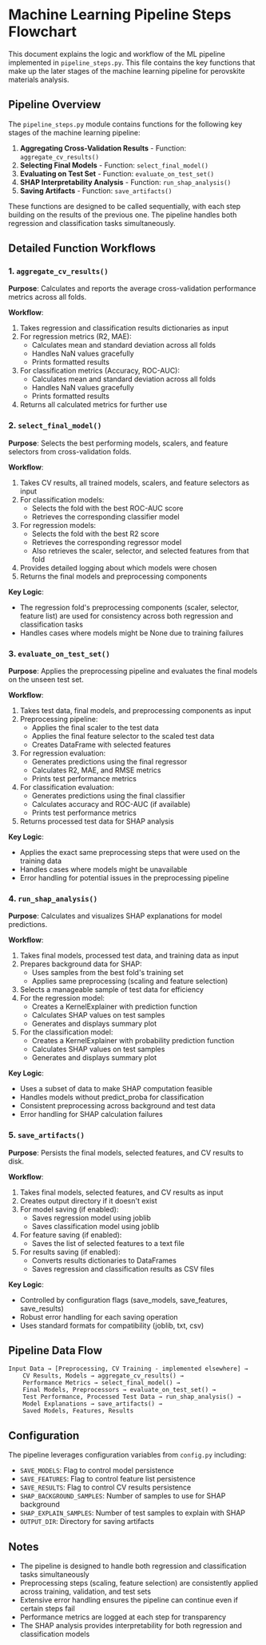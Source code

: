 # Machine Learning Pipeline Steps Flowchart

This document explains the logic and workflow of the ML pipeline implemented in `pipeline_steps.py`. This file contains the key functions that make up the later stages of the machine learning pipeline for perovskite materials analysis.

## Pipeline Overview

The `pipeline_steps.py` module contains functions for the following key stages of the machine learning pipeline:

1. **Aggregating Cross-Validation Results** - Function: `aggregate_cv_results()`
2. **Selecting Final Models** - Function: `select_final_model()`
3. **Evaluating on Test Set** - Function: `evaluate_on_test_set()`
4. **SHAP Interpretability Analysis** - Function: `run_shap_analysis()`
5. **Saving Artifacts** - Function: `save_artifacts()`

These functions are designed to be called sequentially, with each step building on the results of the previous one. The pipeline handles both regression and classification tasks simultaneously.

## Detailed Function Workflows

### 1. `aggregate_cv_results()`

**Purpose**: Calculates and reports the average cross-validation performance metrics across all folds.

**Workflow**:
1. Takes regression and classification results dictionaries as input
2. For regression metrics (R2, MAE):
   - Calculates mean and standard deviation across all folds
   - Handles NaN values gracefully
   - Prints formatted results
3. For classification metrics (Accuracy, ROC-AUC):
   - Calculates mean and standard deviation across all folds
   - Handles NaN values gracefully
   - Prints formatted results
4. Returns all calculated metrics for further use

### 2. `select_final_model()`

**Purpose**: Selects the best performing models, scalers, and feature selectors from cross-validation folds.

**Workflow**:
1. Takes CV results, all trained models, scalers, and feature selectors as input
2. For classification models:
   - Selects the fold with the best ROC-AUC score
   - Retrieves the corresponding classifier model
3. For regression models:
   - Selects the fold with the best R2 score
   - Retrieves the corresponding regressor model
   - Also retrieves the scaler, selector, and selected features from that fold
4. Provides detailed logging about which models were chosen
5. Returns the final models and preprocessing components

**Key Logic**:
- The regression fold's preprocessing components (scaler, selector, feature list) are used for consistency across both regression and classification tasks
- Handles cases where models might be None due to training failures

### 3. `evaluate_on_test_set()`

**Purpose**: Applies the preprocessing pipeline and evaluates the final models on the unseen test set.

**Workflow**:
1. Takes test data, final models, and preprocessing components as input
2. Preprocessing pipeline:
   - Applies the final scaler to the test data
   - Applies the final feature selector to the scaled test data
   - Creates DataFrame with selected features
3. For regression evaluation:
   - Generates predictions using the final regressor
   - Calculates R2, MAE, and RMSE metrics
   - Prints test performance metrics
4. For classification evaluation:
   - Generates predictions using the final classifier
   - Calculates accuracy and ROC-AUC (if available)
   - Prints test performance metrics
5. Returns processed test data for SHAP analysis

**Key Logic**:
- Applies the exact same preprocessing steps that were used on the training data
- Handles cases where models might be unavailable
- Error handling for potential issues in the preprocessing pipeline

### 4. `run_shap_analysis()`

**Purpose**: Calculates and visualizes SHAP explanations for model predictions.

**Workflow**:
1. Takes final models, processed test data, and training data as input
2. Prepares background data for SHAP:
   - Uses samples from the best fold's training set
   - Applies same preprocessing (scaling and feature selection)
3. Selects a manageable sample of test data for efficiency
4. For the regression model:
   - Creates a KernelExplainer with prediction function
   - Calculates SHAP values on test samples
   - Generates and displays summary plot
5. For the classification model:
   - Creates a KernelExplainer with probability prediction function
   - Calculates SHAP values on test samples
   - Generates and displays summary plot

**Key Logic**:
- Uses a subset of data to make SHAP computation feasible
- Handles models without predict_proba for classification
- Consistent preprocessing across background and test data
- Error handling for SHAP calculation failures

### 5. `save_artifacts()`

**Purpose**: Persists the final models, selected features, and CV results to disk.

**Workflow**:
1. Takes final models, selected features, and CV results as input
2. Creates output directory if it doesn't exist
3. For model saving (if enabled):
   - Saves regression model using joblib
   - Saves classification model using joblib
4. For feature saving (if enabled):
   - Saves the list of selected features to a text file
5. For results saving (if enabled):
   - Converts results dictionaries to DataFrames
   - Saves regression and classification results as CSV files

**Key Logic**:
- Controlled by configuration flags (save_models, save_features, save_results)
- Robust error handling for each saving operation
- Uses standard formats for compatibility (joblib, txt, csv)

## Pipeline Data Flow

```
Input Data → [Preprocessing, CV Training - implemented elsewhere] → 
    CV Results, Models → aggregate_cv_results() → 
    Performance Metrics → select_final_model() → 
    Final Models, Preprocessors → evaluate_on_test_set() → 
    Test Performance, Processed Test Data → run_shap_analysis() → 
    Model Explanations → save_artifacts() → 
    Saved Models, Features, Results
```

## Configuration

The pipeline leverages configuration variables from `config.py` including:
- `SAVE_MODELS`: Flag to control model persistence
- `SAVE_FEATURES`: Flag to control feature list persistence
- `SAVE_RESULTS`: Flag to control CV results persistence
- `SHAP_BACKGROUND_SAMPLES`: Number of samples to use for SHAP background
- `SHAP_EXPLAIN_SAMPLES`: Number of test samples to explain with SHAP
- `OUTPUT_DIR`: Directory for saving artifacts

## Notes

- The pipeline is designed to handle both regression and classification tasks simultaneously
- Preprocessing steps (scaling, feature selection) are consistently applied across training, validation, and test sets
- Extensive error handling ensures the pipeline can continue even if certain steps fail
- Performance metrics are logged at each step for transparency
- The SHAP analysis provides interpretability for both regression and classification models
